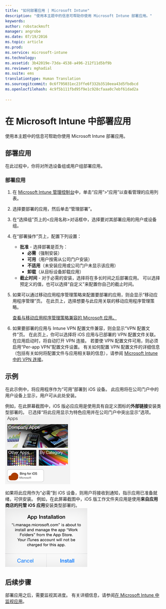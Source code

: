 ```yaml
---
title: "如何部署应用 | Microsoft Intune"
description: "使用本主题中的信息可帮助你使用 Microsoft Intune 部署应用。"
keywords: 
author: robstackmsft
manager: angrobe
ms.date: 07/19/2016
ms.topic: article
ms.prod: 
ms.service: microsoft-intune
ms.technology: 
ms.assetid: 3b42019e-73da-4538-a496-212f11d5bf9b
ms.reviewer: mghadial
ms.suite: ems
translationtype: Human Translation
ms.sourcegitcommit: 0c6f795031ec23ffe6f332b3510eea43d5fbdbcd
ms.openlocfilehash: 4c9f5b111fbd95f9e1c928cfaaa0c7ebf61dad2a

---
```

# 在 Microsoft Intune 中部署应用

使用本主题中的信息可帮助你使用 Microsoft Intune 部署应用。


## 部署应用
在此过程中，你将对所选设备组或用户组部署应用。

### 部署应用

1. 在 [Microsoft Intune 管理控制台](https://manage.microsoft.com)中，单击“应用”&gt;“应用”以查看管理的应用列表。

2.  选择要部署的应用，然后单击“管理部署”。

3.  在“选择组”页上的&lt;应用名称&gt;对话框中，选择要对其部署应用的用户或设备组。

4.  在“部署操作”页上，配置下列设置：

    - **批准** - 选择部署是否为：
        - **必需**（强制安装）
        - **可用**（用户按需从公司门户安装）
        - **不适用**（未安装应用或公司门户未显示该应用）
        - **卸载**（从目标设备卸载应用）
    - **截止时间** - 对于必需的安装，选择将在多长时间之后部署应用。 可以选择预定义的值，也可以选择“自定义”来配置你自己的截止时间。

5. 如果可以通过移动应用程序管理策略来配置要部署的应用，则会显示“移动应用程序管理”页。 在此页上，选择想要与此应用关联的移动应用程序管理策略。

    [查看与移动应用程序管理策略兼容的 Microsoft 应用。](https://www.microsoft.com/en-us/server-cloud/products/microsoft-intune/partners.aspx)

6. 如果要部署的应用与 Intune VPN 配置文件兼容，则会显示“VPN 配置文件”页。 在此页上，你可以选择将 iOS 应用与已部署的 VPN 配置文件关联。 在应用启动时，将自动打开 VPN 连接。 若要使 VPN 配置文件可用，则必须启用“Per-app VPN”配置文件设置。
 有关如何配置 VPN 配置文件的详细信息（包括有关如何将配置文件与应用相关联的信息），请参阅 [Microsoft Intune 中的 VPN 连接](vpn-connections-in-microsoft-intune.md)。

## 示例

在此示例中，将应用程序作为“可用”部署到 iOS 设备。
此应用将在公司门户中的用户设备上显示，用户可从此处安装。

例如，在此屏幕截图中，iOS 版必应应用是使用具有自定义图标的**外部链接**安装类型部署的。 已选择“将此应用显示为特色应用并在公司门户中突出显示”选项。  
![iOS 可用应用](./media/available-install-on-iOS.png)

如果将此应用作为“必需”到 iOS 设备，则用户将接收到通知，指示应用已准备就绪，可供安装。 例如，在此屏幕截图中，iOS 版工作文件夹应用是使用**来自应用商店的托管 iOS 应用**安装类型部署的。
![iOS 必需应用](./media/iOS-Required-install.PNG)

## 后续步骤

部署应用之后，需要监视其进度。 有关详细信息，请参阅[在 Microsoft Intune 中监视应用](monitor-apps-in-microsoft-intune.md)。



<!--HONumber=Jul16_HO5-->


